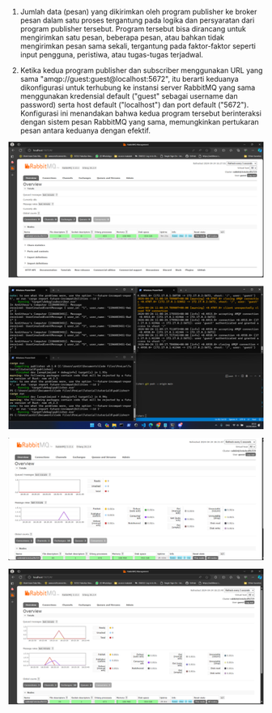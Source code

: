 1. Jumlah data (pesan) yang dikirimkan oleh program publisher ke broker pesan dalam satu proses tergantung pada logika dan persyaratan dari program publisher tersebut. Program tersebut bisa dirancang untuk mengirimkan satu pesan, beberapa pesan, atau bahkan tidak mengirimkan pesan sama sekali, tergantung pada faktor-faktor seperti input pengguna, peristiwa, atau tugas-tugas terjadwal.

2. Ketika kedua program publisher dan subscriber  menggunakan URL yang sama "amqp://guest:guest@localhost:5672", itu berarti keduanya dikonfigurasi untuk terhubung ke instansi server RabbitMQ yang sama menggunakan kredensial default ("guest" sebagai username dan password) serta host default ("localhost") dan port default ("5672"). Konfigurasi ini menandakan bahwa kedua program tersebut berinteraksi dengan sistem pesan RabbitMQ yang sama, memungkinkan pertukaran pesan antara keduanya dengan efektif. 


![alt text](/rabbitmq.png)

![alt text](/cmd.png)

![alt text](/spike1.png)

![alt text](/spike.png)